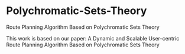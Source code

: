 # Polychromatic-Sets-Theory
Route Planning Algorithm Based on Polychromatic Sets Theory

This work is based on our paper: A Dynamic and Scalable User-centric Route Planning Algorithm Based on Polychromatic Sets Theory


